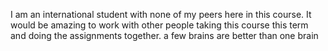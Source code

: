 I am an international student with none of my peers here in this course. It
would be amazing to work with other people taking this course this term and
doing the assignments together.
a few brains are better than one brain